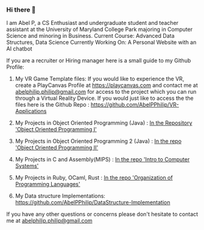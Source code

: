 ### Hi there 👋
I am Abel P, a CS Enthusiast and undergraduate student and teacher assistant at the University of Maryland College Park majoring in Computer Science and minoring in Business.
Current Course: Advanced Data Structures, Data Science
Currently Working On: A Personal Website with an AI chatbot

If you are a recruiter or Hiring manager here is a small guide to my Github Profile:
1. My VR Game Template files:
If you would like to experience the VR, create a PlayCanvas Profile at https://playcanvas.com and contact me at abelphilip.philip@gmail.com for access to the project which you can run through a Virtual Reality Device. 
If you would just like to access the the files here is the Github Repo : https://github.com/AbelPPhilip/VR-Applications

2. My Projects in Object Oriented Programming (Java) :  [In the Repository 'Object Oriented Programming I'](https://github.com/AbelPPhilip/Object-Oriented-Programming-I)
3. My Projects in Object Oriented Programming 2 (Java) : [In the repo 'Object Oriented Programming II' ](https://github.com/AbelPPhilip/Object-Oriented-Programming-II)
4. My Projects in C and Assembly(MIPS) : [In the repo 'Intro to Computer Systems'](https://github.com/AbelPPhilip/Computer-Systems)
5. My Projects in Ruby, OCaml, Rust : [In the repo 'Organization of Programming Languages'](https://github.com/AbelPPhilip/Organization-of-Programming-Languages)
7. My Data structure Implementations:  https://github.com/AbelPPhilip/DataStructure-Implementation

If you have any other questions or concerns please don't hesitate to contact me at abelphilip.philip@gmail.com 


